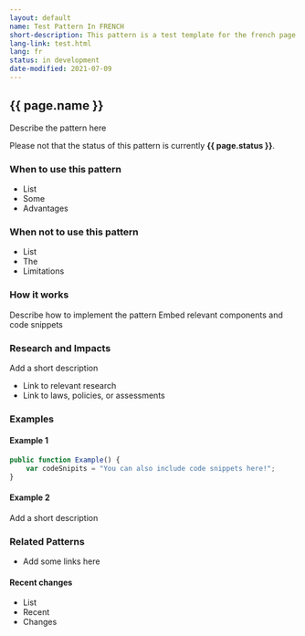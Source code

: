 ```yaml
---
layout: default
name: Test Pattern In FRENCH
short-description: This pattern is a test template for the french page.
lang-link: test.html
lang: fr
status: in development
date-modified: 2021-07-09
---
```


## {{ page.name }}

Describe the pattern here

<section class="alert alert-info">
    <p>Please not that the status of this pattern is currently <strong>{{ page.status }}</strong>.</p>
</section>

### When to use this pattern

* List
* Some
* Advantages

### When not to use this pattern

* List
* The
* Limitations

### How it works

Describe how to implement the pattern
Embed relevant components and code snippets

### Research and Impacts

Add a short description

* Link to relevant research
* Link to laws, policies, or assessments

### Examples

#### Example 1

```js
public function Example() {
    var codeSnipits = "You can also include code snippets here!";
}
```

#### Example 2

Add a short description

### Related Patterns

* Add some links here

#### Recent changes

* List
* Recent
* Changes
